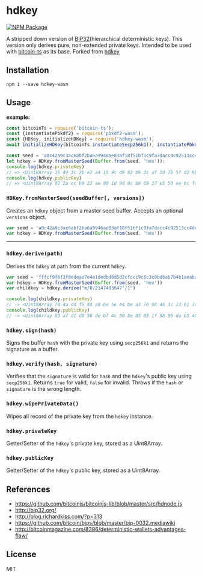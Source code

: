 hdkey
=====

[![NPM Package](https://img.shields.io/npm/v/hdkey-wasm.svg?style=flat-square)](https://www.npmjs.org/package/hdkey-wasm)

A stripped down version of [BIP32](https://github.com/bitcoin/bips/blob/master/bip-0032.mediawiki)(hierarchical deterministic keys). This version only derives pure, non-extended private keys. Intended to be used with [bitcoin-ts](https://github.com/bitjson/bitcoin-ts) as its base. Forked from [hdkey](https://github.com/cryptocoinjs/hdkey) 



Installation
------------

    npm i --save hdkey-wasm


Usage
-----

**example:**

```js
const bitcoinTs = require('bitcoin-ts');
const {instantiatePbkdf2} = require('pbkdf2-wasm');
const {HDKey, initializeHDKey} = require('hdkey-wasm');
await initializeHDKey(bitcoinTs.instantiateSecp256k1(), instantiatePbkdf2(bitcoinTs.instantiateSha512()));

const seed = 'a0c42a9c3ac6abf2ba6a9946ae83af18f51bf1c9fa7dacc4c92513cc4dd015834341c775dcd4c0fac73547c5662d81a9e9361a0aac604a73a321bd9103bce8af'
let hdkey = HDKey.fromMasterSeed(Buffer.from(seed, 'hex'));
console.log(hdkey.privateKey)
// => <Uint8Array 15 49 3c 2b e2 a4 15 9c d9 82 b9 3c af 3d 70 5f d2 9b 9b ac 77 80 31 ca ea 21 6e fb eb fe 24 78>
console.log(hdkey.publicKey)
// => <Uint8Array 02 2a ec b9 22 ae 00 1d 9d 0c b9 69 27 e5 50 ee 6c fd 60 74 1a c6 27 f1 02 89 fe 2c 29 3b 3c 73 41>
```


### `HDKey.fromMasterSeed(seedBuffer[, versions])`

Creates an `hdkey` object from a master seed buffer. Accepts an optional `versions` object.

```js
var seed = 'a0c42a9c3ac6abf2ba6a9946ae83af18f51bf1c9fa7dacc4c92513cc4dd015834341c775dcd4c0fac73547c5662d81a9e9361a0aac604a73a321bd9103bce8af'
var hdkey = HDKey.fromMasterSeed(Buffer.from(seed, 'hex'))
```

---

### `hdkey.derive(path)`

Derives the `hdkey` at `path` from the current `hdkey`.

```js
var seed = 'fffcf9f6f3f0edeae7e4e1dedbd8d5d2cfccc9c6c3c0bdbab7b4b1aeaba8a5a29f9c999693908d8a8784817e7b7875726f6c696663605d5a5754514e4b484542'
var hdkey = HDKey.fromMasterSeed(Buffer.from(seed, 'hex'))
var childkey = hdkey.derive("m/0/2147483647'/1")

console.log(childkey.privateKey)
// -> <Uint8Array 70 4a dd f5 44 a0 6e 5e e4 be a3 70 98 46 3c 23 61 3d a3 20 20 d6 04 50 6d a8 c0 51 8e 1d a4 b7>
console.log(childkey.publicKey)
// -> <Uint8Array 03 a7 d1 d8 56 de b7 4c 50 8e 05 03 1f 98 95 da b5 46 26 25 1b 38 06 e1 6b 4b d1 2e 78 1a 7d f5 b9>
```

### `hdkey.sign(hash)`

Signs the buffer `hash` with the private key using `secp256k1` and returns the signature as a buffer.

### `hdkey.verify(hash, signature)`

Verifies that the `signature` is valid for `hash` and the `hdkey`'s public key using `secp256k1`. Returns `true` for valid, `false` for invalid. Throws if the `hash` or `signature` is the wrong length.

### `hdkey.wipePrivateData()`

Wipes all record of the private key from the `hdkey` instance.

### `hdkey.privateKey`

Getter/Setter of the `hdkey`'s private key, stored as a Uint8Array.

### `hdkey.publicKey`

Getter/Setter of the `hdkey`'s public key, stored as a Uint8Array.

References
----------
- https://github.com/bitcoinjs/bitcoinjs-lib/blob/master/src/hdnode.js
- http://bip32.org/
- http://blog.richardkiss.com/?p=313
- https://github.com/bitcoin/bips/blob/master/bip-0032.mediawiki
- http://bitcoinmagazine.com/8396/deterministic-wallets-advantages-flaw/


License
-------

MIT

